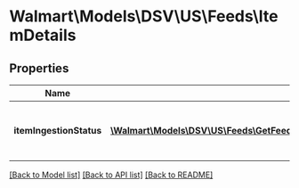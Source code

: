 # Walmart\Models\DSV\US\Feeds\ItemDetails

## Properties

Name | Type | Description | Notes
------------ | ------------- | ------------- | -------------
**itemIngestionStatus** | [**\Walmart\Models\DSV\US\Feeds\GetFeedItemStatus200ResponseItemDetailsItemIngestionStatusInner[]**](GetFeedItemStatus200ResponseItemDetailsItemIngestionStatusInner.md) | The ingestion status of an individual item | [optional]


[[Back to Model list]](./) [[Back to API list]](../../../../../README.md#supported-apis) [[Back to README]](../../../../../README.md)
